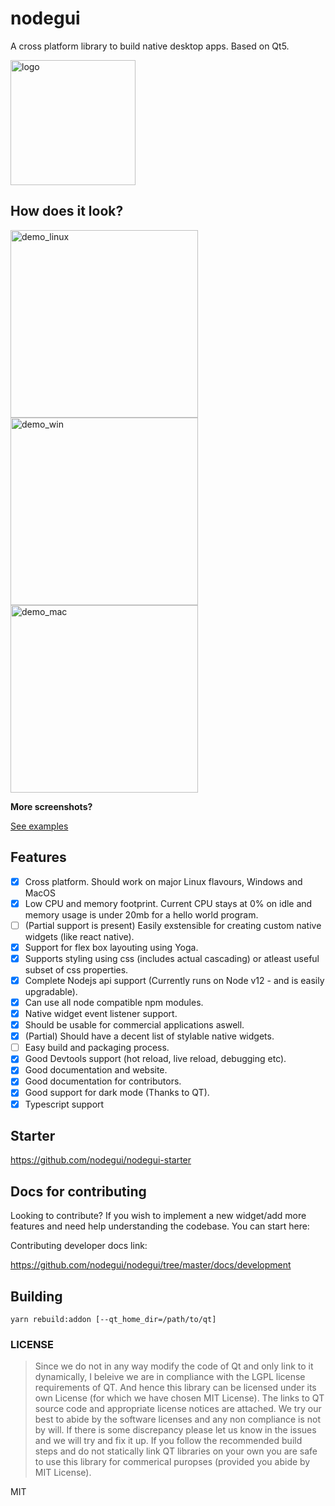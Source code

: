 # nodegui

A cross platform library to build native desktop apps. Based on Qt5.

<img alt="logo" src="https://github.com/nodegui/nodegui/raw/master/extras/logo/nodegui.png" height="200" />

## How does it look?

<div style="display:inline; margin: 0 auto;">
<img alt="demo_linux" src="https://github.com/nodegui/nodegui/raw/master/examples/calculator/calculator_linux.png" height="300" />
<img alt="demo_win" src="https://github.com/nodegui/nodegui/raw/master/examples/calculator/calculator_win.jpg" height="300" />
<img alt="demo_mac" src="https://github.com/nodegui/nodegui/raw/master/examples/calculator/calculator_mac.png" height="300" />
</div>

**More screenshots?**

[See examples](https://github.com/nodegui/nodegui/tree/master/examples/)

## Features

- [x] Cross platform. Should work on major Linux flavours, Windows and MacOS
- [x] Low CPU and memory footprint. Current CPU stays at 0% on idle and memory usage is under 20mb for a hello world program.
- [ ] (Partial support is present) Easily exstensible for creating custom native widgets (like react native).
- [x] Support for flex box layouting using Yoga.
- [x] Supports styling using css (includes actual cascading) or atleast useful subset of css properties.
- [x] Complete Nodejs api support (Currently runs on Node v12 - and is easily upgradable).
- [x] Can use all node compatible npm modules.
- [x] Native widget event listener support.
- [x] Should be usable for commercial applications aswell.
- [x] (Partial) Should have a decent list of stylable native widgets.
- [ ] Easy build and packaging process.
- [x] Good Devtools support (hot reload, live reload, debugging etc).
- [x] Good documentation and website.
- [x] Good documentation for contributors.
- [x] Good support for dark mode (Thanks to QT).
- [x] Typescript support

## Starter

https://github.com/nodegui/nodegui-starter

## Docs for contributing

Looking to contribute? If you wish to implement a new widget/add more features and need help understanding the codebase. You can start here:

Contributing developer docs link:

https://github.com/nodegui/nodegui/tree/master/docs/development

## Building

`yarn rebuild:addon [--qt_home_dir=/path/to/qt]`

### LICENSE

> Since we do not in any way modify the code of Qt and only link to it dynamically, I beleive we are in compliance with the LGPL license requirements of QT. And hence this library can be licensed under its own License (for which we have chosen MIT License).
> The links to QT source code and appropriate license notices are attached. We try our best to abide by the software licenses and any non compliance is not by will. If there is some discrepancy please let us know in the issues and we will try and fix it up.
> If you follow the recommended build steps and do not statically link QT libraries on your own you are safe to use this library for commerical puropses (provided you abide by MIT License).

MIT
